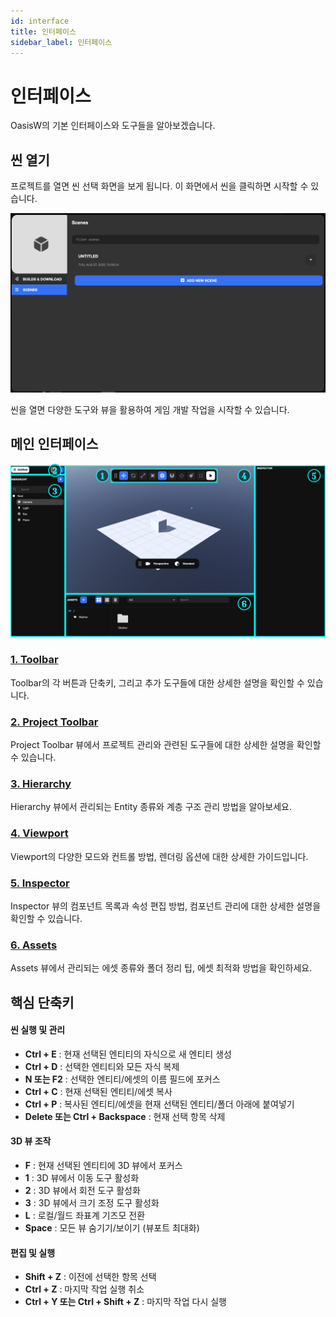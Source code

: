 ```yaml
---
id: interface
title: 인터페이스
sidebar_label: 인터페이스
---
```


# 인터페이스

OasisW의 기본 인터페이스와 도구들을 알아보겠습니다.

## 씬 열기

프로젝트를 열면 씬 선택 화면을 보게 됩니다. 이 화면에서 씬을 클릭하면 시작할 수 있습니다.

![프로젝트 열기 화면](/img/usage-guide/1_open_project.png)

씬을 열면 다양한 도구와 뷰을 활용하여 게임 개발 작업을 시작할 수 있습니다. 

## 메인 인터페이스

![OasisW 전체 화면](/img/usage-guide/2_full.svg)

### [1. Toolbar](./toolbar)
Toolbar의 각 버튼과 단축키, 그리고 추가 도구들에 대한 상세한 설명을 확인할 수 있습니다.

### [2. Project Toolbar](./project-toolbar)
Project Toolbar 뷰에서 프로젝트 관리와 관련된 도구들에 대한 상세한 설명을 확인할 수 있습니다.

### [3. Hierarchy](./hierarchy)
Hierarchy 뷰에서 관리되는 Entity 종류와 계층 구조 관리 방법을 알아보세요.

### [4. Viewport](./viewport)
Viewport의 다양한 모드와 컨트롤 방법, 렌더링 옵션에 대한 상세한 가이드입니다.

### [5. Inspector](./inspector)
Inspector 뷰의 컴포넌트 목록과 속성 편집 방법, 컴포넌트 관리에 대한 상세한 설명을 확인할 수 있습니다.

### [6. Assets](./assets)
Assets 뷰에서 관리되는 에셋 종류와 폴더 정리 팁, 에셋 최적화 방법을 확인하세요.

## 핵심 단축키

#### **씬 실행 및 관리**
<!-- - **Ctrl + Enter** : 새 탭에서 씬 실행 -->
- **Ctrl + E** : 현재 선택된 엔티티의 자식으로 새 엔티티 생성
- **Ctrl + D** : 선택한 엔티티와 모든 자식 복제
- **N 또는 F2** : 선택한 엔티티/에셋의 이름 필드에 포커스
- **Ctrl + C** : 현재 선택된 엔티티/에셋 복사
- **Ctrl + P** : 복사된 엔티티/에셋을 현재 선택된 엔티티/폴더 아래에 붙여넣기
- **Delete 또는 Ctrl + Backspace** : 현재 선택 항목 삭제

#### **3D 뷰 조작**
- **F** : 현재 선택된 엔티티에 3D 뷰에서 포커스
- **1** : 3D 뷰에서 이동 도구 활성화
- **2** : 3D 뷰에서 회전 도구 활성화
- **3** : 3D 뷰에서 크기 조정 도구 활성화
- **L** : 로컬/월드 좌표계 기즈모 전환
- **Space** : 모든 뷰 숨기기/보이기 (뷰포트 최대화)

#### **편집 및 실행**
<!-- - **Ctrl + B** : 런타임 라이트매퍼를 사용하여 조명 재베이크 -->
- **Shift + Z** : 이전에 선택한 항목 선택
- **Ctrl + Z** : 마지막 작업 실행 취소
- **Ctrl + Y 또는 Ctrl + Shift + Z** : 마지막 작업 다시 실행
<!-- - **Ctrl + Space** : 미니 튜토리얼 검색 도구 모음 토글 -->
<!-- - **Shift + ?** : 에디터 컨트롤 표시 -->

<!-- ### 효율적인 작업을 위한 팁
- 각 뷰의 기능을 숙지하여 빠른 작업 진행
- 단축키를 활용하여 마우스 조작 최소화
- 일관된 폴더 구조와 명명 규칙 사용
- 정기적인 프로젝트 백업과 버전 관리 -->
